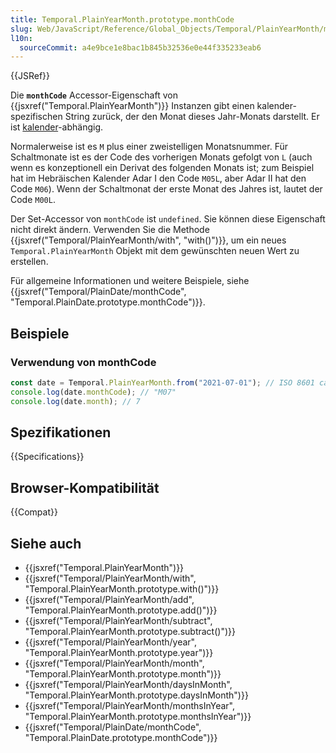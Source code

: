 ```yaml
---
title: Temporal.PlainYearMonth.prototype.monthCode
slug: Web/JavaScript/Reference/Global_Objects/Temporal/PlainYearMonth/monthCode
l10n:
  sourceCommit: a4e9bce1e8bac1b845b32536e0e44f335233eab6
---
```


{{JSRef}}

Die **`monthCode`** Accessor-Eigenschaft von {{jsxref("Temporal.PlainYearMonth")}} Instanzen gibt einen kalender-spezifischen String zurück, der den Monat dieses Jahr-Monats darstellt. Er ist [kalender](/de/docs/Web/JavaScript/Reference/Global_Objects/Temporal#calendars)-abhängig.

Normalerweise ist es `M` plus einer zweistelligen Monatsnummer. Für Schaltmonate ist es der Code des vorherigen Monats gefolgt von `L` (auch wenn es konzeptionell ein Derivat des folgenden Monats ist; zum Beispiel hat im Hebräischen Kalender Adar I den Code `M05L`, aber Adar II hat den Code `M06`). Wenn der Schaltmonat der erste Monat des Jahres ist, lautet der Code `M00L`.

Der Set-Accessor von `monthCode` ist `undefined`. Sie können diese Eigenschaft nicht direkt ändern. Verwenden Sie die Methode {{jsxref("Temporal/PlainYearMonth/with", "with()")}}, um ein neues `Temporal.PlainYearMonth` Objekt mit dem gewünschten neuen Wert zu erstellen.

Für allgemeine Informationen und weitere Beispiele, siehe {{jsxref("Temporal/PlainDate/monthCode", "Temporal.PlainDate.prototype.monthCode")}}.

## Beispiele

### Verwendung von monthCode

```js
const date = Temporal.PlainYearMonth.from("2021-07-01"); // ISO 8601 calendar
console.log(date.monthCode); // "M07"
console.log(date.month); // 7
```

## Spezifikationen

{{Specifications}}

## Browser-Kompatibilität

{{Compat}}

## Siehe auch

- {{jsxref("Temporal.PlainYearMonth")}}
- {{jsxref("Temporal/PlainYearMonth/with", "Temporal.PlainYearMonth.prototype.with()")}}
- {{jsxref("Temporal/PlainYearMonth/add", "Temporal.PlainYearMonth.prototype.add()")}}
- {{jsxref("Temporal/PlainYearMonth/subtract", "Temporal.PlainYearMonth.prototype.subtract()")}}
- {{jsxref("Temporal/PlainYearMonth/year", "Temporal.PlainYearMonth.prototype.year")}}
- {{jsxref("Temporal/PlainYearMonth/month", "Temporal.PlainYearMonth.prototype.month")}}
- {{jsxref("Temporal/PlainYearMonth/daysInMonth", "Temporal.PlainYearMonth.prototype.daysInMonth")}}
- {{jsxref("Temporal/PlainYearMonth/monthsInYear", "Temporal.PlainYearMonth.prototype.monthsInYear")}}
- {{jsxref("Temporal/PlainDate/monthCode", "Temporal.PlainDate.prototype.monthCode")}}
